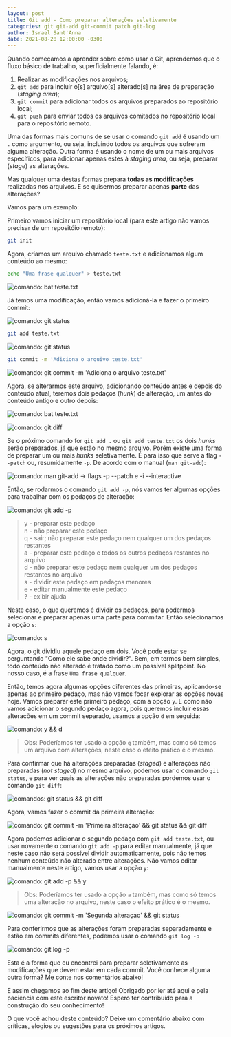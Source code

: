 ```yaml
---
layout: post
title: Git add - Como preparar alterações seletivamente
categories: git git-add git-commit patch git-log
author: Israel Sant'Anna
date: 2021-08-28 12:00:00 -0300
---
```


Quando começamos a aprender sobre como usar o Git, aprendemos que o fluxo básico de trabalho, superficialmente falando, é:

1. Realizar as modificações nos arquivos;
2. `git add` para incluir o[s] arquivo[s] alterado[s] na área de preparação (_staging area_);
3. `git commit` para adicionar todos os arquivos preparados ao repositório local;
4. `git push` para enviar todos os arquivos comitados no repositório local para o repositório remoto.

Uma das formas mais comuns de se usar o comando `git add` é usando um `.` como argumento, ou seja, incluindo todos os arquivos que sofreram alguma alteração.
Outra forma é usando o nome de um ou mais arquivos específicos, para adicionar apenas estes à _staging area_, ou seja, preparar (_stage_) as alterações.

Mas qualquer uma destas formas prepara **todas as modificações** realizadas nos arquivos. E se quisermos preparar apenas **parte** das alterações?

Vamos para um exemplo:

Primeiro vamos iniciar um repositório local (para este artigo não vamos precisar de um repositóio remoto):

```sh
git init
```

Agora, criamos um arquivo chamado `teste.txt` e adicionamos algum conteúdo ao mesmo:

```sh
echo "Uma frase qualquer" > teste.txt
```

![comando: bat teste.txt](/assets/images/blog/2021-08-28-git-add-1.png)

Já temos uma modificação, então vamos adicioná-la e fazer o primeiro commit:

![comando: git status](/assets/images/blog/2021-08-28-git-add-2.png)

```sh
git add teste.txt
```

![comando: git status](/assets/images/blog/2021-08-28-git-add-3.png)

```sh
git commit -m 'Adiciona o arquivo teste.txt'
```

![comando: git commit -m 'Adiciona o arquivo teste.txt'](/assets/images/blog/2021-08-28-git-add-4.png)

Agora, se alterarmos este arquivo, adicionando conteúdo antes e depois do conteúdo atual, teremos dois pedaços (_hunk_) de alteração, um antes do conteúdo antigo e outro depois:

![comando: bat teste.txt](/assets/images/blog/2021-08-28-git-add-5.png)

![comando: git diff](/assets/images/blog/2021-08-28-git-add-6.png)

Se o próximo comando for `git add .` ou `git add teste.txt` os dois _hunks_ serão preparados, já que estão no mesmo arquivo.
Porém existe uma forma de preparar um ou mais _hunks_ seletivamente. É para isso que serve a flag `--patch` ou, resumidamente `-p`. De acordo com o manual (`man git-add`):

![comando: man git-add -> flags -p --patch e -i --interactive](/assets/images/blog/2021-08-28-git-add-7.png)

Então, se rodarmos o comando `git add -p`, nós vamos ter algumas opções para trabalhar com os pedaços de alteração:

![comando: git add -p](/assets/images/blog/2021-08-28-git-add-8.png)


> y - preparar este pedaço\
> n - não preparar este pedaço\
> q - sair; não preparar este pedaço nem qualquer um dos pedaços restantes\
> a - preparar este pedaço e todos os outros pedaços restantes no arquivo\
> d - não preparar este pedaço nem qualquer um dos pedaços restantes no arquivo\
> s - dividir este pedaço em pedaços menores\
> e - editar manualmente este pedaço\
> ? - exibir ajuda

Neste caso, o que queremos é dividir os pedaços, para podermos selecionar e preparar apenas uma parte para commitar. Então selecionamos a opção `s`:

![comando: s](/assets/images/blog/2021-08-28-git-add-9.png)

Agora, o git dividiu aquele pedaço em dois. Você pode estar se perguntando "Como ele sabe onde dividir?". Bem, em termos bem simples, todo conteúdo não alterado é tratado como um possível splitpoint. No nosso caso, é a frase `Uma frase qualquer`.

Então, temos agora algumas opções diferentes das primeiras, aplicando-se apenas ao primeiro pedaço, mas não vamos focar explorar as opções novas hoje. Vamos preparar este primeiro pedaço, com a opção `y`. E como não vamos adicionar o segundo pedaço agora, pois queremos incluir essas alterações em um commit separado, usamos a opção `d` em seguida:

![comando: y && d](/assets/images/blog/2021-08-28-git-add-10.png)

> Obs: Poderíamos ter usado a opção `q` também, mas como só temos um arquivo com alterações, neste caso o efeito prático é o mesmo.

Para confirmar que há alterações preparadas (_staged_) e alterações não preparadas (_not staged_) no mesmo arquivo, podemos usar o comando `git status`, e para ver quais as alterações não preparadas pordemos usar o comando `git diff`:

![comandos: git status && git diff](/assets/images/blog/2021-08-28-git-add-11.png)

Agora, vamos fazer o commit da primeira alteração:

![comando: git commit -m 'Primeira alteraçao' && git status && git diff](/assets/images/blog/2021-08-28-git-add-12.png)

Agora podemos adicionar o segundo pedaço com `git add teste.txt`, ou usar novamente o comando `git add -p` para editar manualmente, já que neste caso não será possível dividir automaticamente, pois não temos nenhum conteúdo não alterado entre alterações.
Não vamos editar manualmente neste artigo, vamos usar a opção `y`:

![comando: git add -p && y](/assets/images/blog/2021-08-28-git-add-13.png)

> Obs: Poderíamos ter usado a opção `a` também, mas como só temos uma alteração no arquivo, neste caso o efeito prático é o mesmo.

![comando: git commit -m 'Segunda alteraçao' && git status](/assets/images/blog/2021-08-28-git-add-14.png)

Para conferirmos que as alterações foram preparadas separadamente e estão em commits diferentes, podemos usar o comando `git log -p`

![comando: git log -p](/assets/images/blog/2021-08-28-git-add-15.png)

Esta é a forma que eu encontrei para preparar seletivamente as modificações que devem estar em cada commit. Você conhece alguma outra forma? Me conte nos comentários abaixo!

E assim chegamos ao fim deste artigo! Obrigado por ler até aqui e pela paciência com este escritor novato! Espero ter contribuído para a construção do seu conhecimento!

O que você achou deste conteúdo? Deixe um comentário abaixo com críticas, elogios ou sugestões para os próximos artigos.
